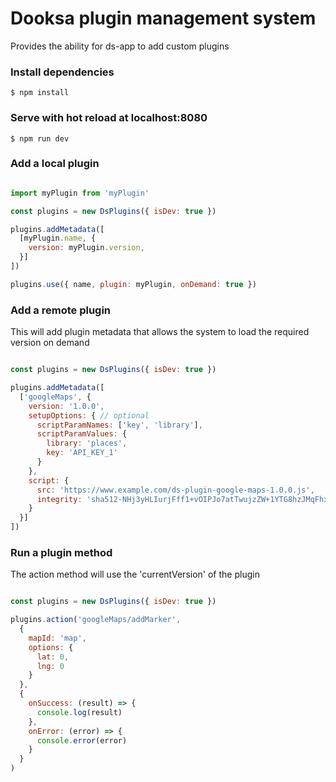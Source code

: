 
# Dooksa plugin management system 

Provides the ability for ds-app to add custom plugins

### Install dependencies

```
$ npm install
```

### Serve with hot reload at localhost:8080

```
$ npm run dev
```

### Add a local plugin

```js

import myPlugin from 'myPlugin'

const plugins = new DsPlugins({ isDev: true })

plugins.addMetadata([
  [myPlugin.name, {
    version: myPlugin.version,
  }]
])

plugins.use({ name, plugin: myPlugin, onDemand: true })

```

### Add a remote plugin

This will add plugin metadata that allows the system to load the required version on demand

```js

const plugins = new DsPlugins({ isDev: true })

plugins.addMetadata([
  ['googleMaps', {
    version: '1.0.0',
    setupOptions: { // optional
      scriptParamNames: ['key', 'library'],
      scriptParamValues: {
        library: 'places',
        key: 'API_KEY_1'
      }
    },
    script: {
      src: 'https://www.example.com/ds-plugin-google-maps-1.0.0.js',
      integrity: 'sha512-NHj3yHLIurjFff1+vOIPJo7atTwujzZW+1YTG8hzJMqFhxED3JZx7Vpv+Pz/IEx7Hj38MCrNqalo+XkQqmjqNQ=='
    }
  }]
])

```

### Run a plugin method

The action method will use the 'currentVersion' of the plugin

```js

const plugins = new DsPlugins({ isDev: true })

plugins.action('googleMaps/addMarker',
  {
    mapId: 'map',
    options: {
      lat: 0,
      lng: 0
    }
  },
  {
    onSuccess: (result) => {
      console.log(result)
    },
    onError: (error) => {
      console.error(error)
    }
  }
)

```
